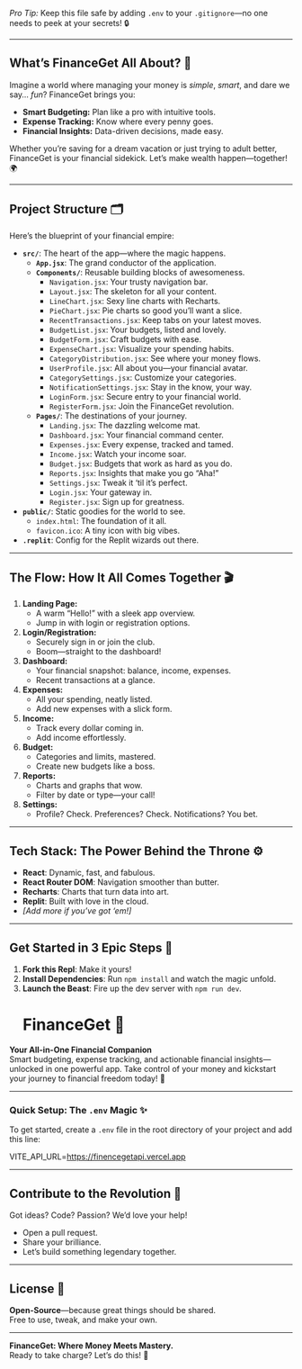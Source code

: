 *Pro Tip:* Keep this file safe by adding `.env` to your `.gitignore`—no one needs to peek at your secrets! 🔒

---

## What’s FinanceGet All About? 🌟

Imagine a world where managing your money is *simple*, *smart*, and dare we say… *fun*? FinanceGet brings you:  
- **Smart Budgeting:** Plan like a pro with intuitive tools.  
- **Expense Tracking:** Know where every penny goes.  
- **Financial Insights:** Data-driven decisions, made easy.  

Whether you’re saving for a dream vacation or just trying to adult better, FinanceGet is your financial sidekick. Let’s make wealth happen—together! 🌍

---

## Project Structure 🗂️

Here’s the blueprint of your financial empire:  
- **`src/`**: The heart of the app—where the magic happens.  
    - **`App.jsx`**: The grand conductor of the application.  
    - **`Components/`**: Reusable building blocks of awesomeness.  
        - `Navigation.jsx`: Your trusty navigation bar.  
        - `Layout.jsx`: The skeleton for all your content.  
        - `LineChart.jsx`: Sexy line charts with Recharts.  
        - `PieChart.jsx`: Pie charts so good you’ll want a slice.  
        - `RecentTransactions.jsx`: Keep tabs on your latest moves.  
        - `BudgetList.jsx`: Your budgets, listed and lovely.  
        - `BudgetForm.jsx`: Craft budgets with ease.  
        - `ExpenseChart.jsx`: Visualize your spending habits.  
        - `CategoryDistribution.jsx`: See where your money flows.  
        - `UserProfile.jsx`: All about you—your financial avatar.  
        - `CategorySettings.jsx`: Customize your categories.  
        - `NotificationSettings.jsx`: Stay in the know, your way.  
        - `LoginForm.jsx`: Secure entry to your financial world.  
        - `RegisterForm.jsx`: Join the FinanceGet revolution.  
    - **`Pages/`**: The destinations of your journey.  
        - `Landing.jsx`: The dazzling welcome mat.  
        - `Dashboard.jsx`: Your financial command center.  
        - `Expenses.jsx`: Every expense, tracked and tamed.  
        - `Income.jsx`: Watch your income soar.  
        - `Budget.jsx`: Budgets that work as hard as you do.  
        - `Reports.jsx`: Insights that make you go “Aha!”  
        - `Settings.jsx`: Tweak it ‘til it’s perfect.  
        - `Login.jsx`: Your gateway in.  
        - `Register.jsx`: Sign up for greatness.  
- **`public/`**: Static goodies for the world to see.  
    - `index.html`: The foundation of it all.  
    - `favicon.ico`: A tiny icon with big vibes.  
- **`.replit`**: Config for the Replit wizards out there.  

---

## The Flow: How It All Comes Together 🎬

1. **Landing Page:**  
   - A warm “Hello!” with a sleek app overview.  
   - Jump in with login or registration options.  
2. **Login/Registration:**  
   - Securely sign in or join the club.  
   - Boom—straight to the dashboard!  
3. **Dashboard:**  
   - Your financial snapshot: balance, income, expenses.  
   - Recent transactions at a glance.  
4. **Expenses:**  
   - All your spending, neatly listed.  
   - Add new expenses with a slick form.  
5. **Income:**  
   - Track every dollar coming in.  
   - Add income effortlessly.  
6. **Budget:**  
   - Categories and limits, mastered.  
   - Create new budgets like a boss.  
7. **Reports:**  
   - Charts and graphs that wow.  
   - Filter by date or type—your call!  
8. **Settings:**  
   - Profile? Check. Preferences? Check. Notifications? You bet.  

---

## Tech Stack: The Power Behind the Throne ⚙️

- **React**: Dynamic, fast, and fabulous.  
- **React Router DOM**: Navigation smoother than butter.  
- **Recharts**: Charts that turn data into art.  
- **Replit**: Built with love in the cloud.  
- *[Add more if you’ve got ‘em!]*  

---

## Get Started in 3 Epic Steps 🎉

1. **Fork this Repl**: Make it yours!  
2. **Install Dependencies**: Run `npm install` and watch the magic unfold.  
3. **Launch the Beast**: Fire up the dev server with `npm run dev`.
   # FinanceGet 🚀

**Your All-in-One Financial Companion**  
Smart budgeting, expense tracking, and actionable financial insights—unlocked in one powerful app. Take control of your money and kickstart your journey to financial freedom today! 💸

---

### Quick Setup: The `.env` Magic ✨
To get started, create a `.env` file in the root directory of your project and add this line:  

VITE_API_URL=https://finencegetapi.vercel.app

 

---


## Contribute to the Revolution 🙌

Got ideas? Code? Passion? We’d love your help!  
- Open a pull request.  
- Share your brilliance.  
- Let’s build something legendary together.  

---

## License 📜

**Open-Source**—because great things should be shared.  
Free to use, tweak, and make your own.  

---

**FinanceGet: Where Money Meets Mastery.**  
Ready to take charge? Let’s do this! 💪
